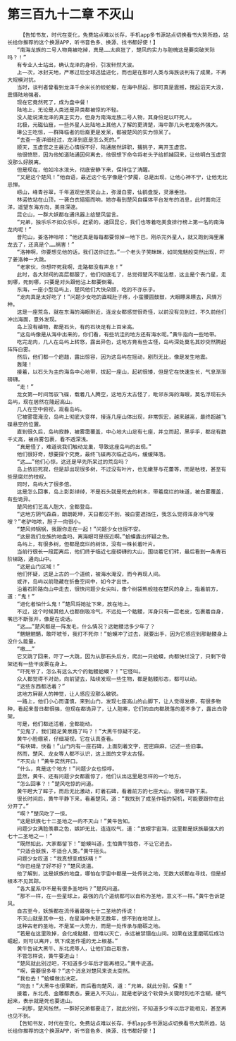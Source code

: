 # 第三百九十二章 不灭山
        【告知书友，时代在变化，免费站点难以长存，手机app多书源站点切换看书大势所趋，站长给你推荐的这个换源APP，听书音色多、换源、找书都好使！】
       “南海龙族的二号人物竟被吃掉，真是……太疯狂了，楚风的实力与胆魄这是要突破天际吗？！”
       有专业人士站出，确认龙泽的身份，引发轩然大波。
       上一次，冰封天地，严寒过后全球迅猛进化，而也是在那时人类与海族谈判有了成果，不再大规模对抗。
       当时，谈判者曾看到龙泽千余米长的蛟蛇躯，在海中昂起，那可真是震撼，搅起滔天大浪，震慑陆地强者。
       现在它竟然死了，成为盘中餐！
       陆地上，无论是人类还是异类都被惊的不轻。
       没人能说清龙泽的真正实力，但身为南海龙族二号人物，其身份足以吓死人。
       北极，元磁仙窟，一些外星人比陆地上其他人了解的更清楚，海中那几头老龙格外强大。
       琳公主吃惊，一群降临者的后裔更是发呆，都被楚风的实力惊呆了。
       “去查一查详细经过，龙泽到底是怎么死的。”
       顺天，玉虚宫之主最近心情很不好，陆通居然辞职，撂挑子，离开玉虚宫。
       他很愤怒，因为他知道陆通因何离去，他很想下命令将老头子给抓捕回来，让他明白玉虚宫没那么好脱离。
       但是现在，他如冷水泼头，彻底安静下来，保持住了清醒。
       “又是这个楚风！”他自语，最近这个名字像是个梦魇，总是出现，让他心神不宁，让他无比忌惮。
       崂山，峰青谷翠，千年道观坐落灵山上，弥漫白雾，仙鹤盘旋，灵瀑垂挂。
       林诺依站在山顶，一袭白衣猎猎而响，她亦看到楚风自媒体平台发布的消息，此时面向汪洋，遥望东海方向，美目深邃。
       昆仑山，一群大妖都在通讯器上给楚风留言。
       “兄弟，独乐乐不如众乐乐，赶紧的，速回昆仑，我们也等着吃美食排行榜上第一名的南海龙肉呢！”
       普陀山，姜洛神咕哝：“他还真是每每都要惊掉一地下巴，刚杀完外星人，就又跑到海里屠龙去了，还真是个……祸害！”
       “洛神啊，你要想见他的话，我们送你过去。”一个老头子笑眯眯，如同鬼魅般突然出现，吓了姜洛神一大跳。
       “老家伙，你想吓死我啊，走路都没有声息！”
       此时，各大财阀的高层都服了，他们彻底毛了，总觉得楚风不能沾惹，这主是个丧门星，走到哪，死到哪，只要是对头跟他沾上都要倒霉。
       东海，一座小型岛屿上，楚风他们大快朵颐，吃的不亦乐乎。
       “龙肉真是太好吃了！”问题少女吃的直喊肚子疼，小蛮腰圆鼓鼓，大眼瞟来瞟去，风情万种。
       这是一座荒岛，就在东海的海眼附近，连龙女都感觉很奇怪，以前没有见到过，不久前他们冲出海面，意外发现。
       岛上没有植物，都是石头，有的石块足有上百米高。
       “这岛屿像是从海中出来的，你们看，有些坑洼的地方还有海水呢。”黄牛指向一些地带。
       吃完龙肉，几人在岛屿上转悠，露出异色，这地方竟有些古怪，岛屿深处莫名其妙突然腾起阵阵白雾。
       然后，他们都一个趔趄，露出惊容，因为这岛屿在摇动，剧烈无比，像是发生地震。
       轰隆！
       接着，以石头为主的海岛中心地带，拔起一座山，起初很矮，但是它在快速生长，气息渐渐磅礴。
       “走！”
       龙女第一时间驾驭飞碟，载着几人腾空，这地方太古怪了，毗邻东海的海眼，莫名浮现石头岛屿，现在居然在隆起高山。
       几人在空中俯视，观看岛屿。
       它被雾霭淹没，岛屿上彻底大变样，接连几座山体出现，非常恢宏，越来越高，最终超越飞碟悬空的位置。
       直到很久后，岛屿寂静，被雾霭覆盖，中心地大山足有七座，并立而起，黑乎乎，都足有数千丈高，被白雾包裹，看不透深浅。
       “真是怪了，难道说我们触动龙巢，导致这座岛屿的出现。”
       他们很好奇，想要探个究竟，最终飞碟再次临近岛屿，缓缓降落。
       “这……”他们心惊，这还是早先所呆过的荒岛吗？
       岛上依旧死寂，但是却出现很多树，不过没有叶片，也无嫩芽与花蕾等，而是枯枝，甚至有些是腐烂的枝杈。
       同时，岛屿大了很多倍。
       这是怎么回事，岛上影影绰绰，不是石头就是死去的树木，带着腐烂的味道，被白雾覆盖，有些诡异。
       楚风他们艺高人胆大，全都登岛。
       “这地方阴气森森，朗朗乾坤，天日都见不到，被白雾遮挡住，我怎么觉得浑身冷气嗖嗖？”老驴咕哝，胆子一向很小。
       “楚风帅锅锅，我跟你走在一起！”问题少女也很不安。
       “这是我们龙族的地盘吗，离海眼可是很近啊。”蛤蟆露出怀疑之色。
       岛屿上，有很多树，但都是腐烂的树体，没有一株长着叶片。
       当前行很长一段距离后，他们终于临近七座磅礴的大山，围绕着它们转，最后看到一条青石阶梯路，通向山中。
       “这是山门区域！”
       他们怀疑，这是上古的一个道统，被海水淹没，而今再现人间。
       或许，岛屿以前隐藏在折叠空间中，如今才出世。
       沿着石阶路向山中走去，很快问题少女尖叫，像个树袋熊般挂在楚风的身上，指着前方，道：“鬼！”
       “进化者怕什么鬼！”楚风将她扯下来，放在地上。
       不过，这个时候其他人也都倒吸冷气，不远处一个骷髅，浑身只有一层老皮，包裹着自身，嘴巴不断张开，像是在说话。
       “这……”楚风都是一阵发毛，什么情况？这骷髅活多少年了？
       “魑魅魍魉，敢吓唬爷，我打不死你！”蛤蟆冲了过去，就要出手，因为它感应到那骷髅身上没什么能量。
       “嗷……”
       它又跳了回来，吓了一大跳，因为从那石头后方，爬出一只蛤蟆，肉都快烂没了，只剩下骨架还有一些干皮裹在身上。
       “吓死爷了，怎么有这么大个的骷髅蛤蟆？！”它怪叫。
       众人都觉得不对劲，向前望去，陆续发现一些生物，都是骷髅形态，都可以动。
       “这些东西都活着？”
       这地方屏蔽人的神觉，让人感应没那么敏锐。
       一路上，他们小心而谨慎，来到山门，发现七座高山的山脚下，让人觉得发瘆，有很多物种，看起来昔日都很强，但现在都诡异了，让人胆寒，它们的血肉都脱落的差不多了，露出白骨架。
       可是，他们都还活着，全都能动。
       “见鬼了，我们踏足黄泉路了吗？！”大黑牛惊疑不定。
       黄牛小脸绷紧，仔细凝视，它在认真查看。
       “有块碑，快看！”山门内有一座石碑，上面刻着文字，密密麻麻，记述一些旧事。
       然而，楚风、龙女等人都不认识，这上面的文字太古怪。
       “不灭山！”黄牛突然开口。
       “什么，竟是这个地方！”问题少女也惊呼。
       显然，黄牛、还有问题少女都震惊了，他们认出这里是怎样的一个地方。
       “怎么回事？！”楚风吃惊的问道。
       黄牛瞪大了眸子，而后无比激动，盯着石碑，看着前方的七座大山，很难平静下来。
       很长时间后，黄牛平静下来，看着楚风，道：“我找到了成圣作祖的契机，可能要跟你在此分开了。”
       “啊？”楚风吃了一惊。
       “这是妖族七十二圣地之一的不灭山！”黄牛告知。
       问题少女满脸羡慕之色，嫉妒无比，连连叹气，道：“放眼宇宙海，这里都是妖族最强大的七十二圣地之一！”
       “既然如此，大家都留下！”蛤蟆叫道，生怕黄牛独吞，不让它进去。
       “只适合妖族，不适合人类。”黄牛摇头。
       问题少女叹道：“我真想变成妖精！”
       “你已经是了好不好？”楚风说道。
       他了解到，这是妖族的地盘，哪怕在宇宙中都是一处传说之地，无数大妖都在寻找，但是却根本不见其踪。
       “各大星系中不是有很多圣地吗？”楚风问道。
       “那不一样，在一些星球上，最强的几个道统都可以自称为圣地，意义不一样。”黄牛告诉楚风。
       自古至今，妖族都在流传着最强七十二圣地的传说！
       不灭山就是其中一处，在星海中失联无数年，想不到在地球上。
       这种古老的圣地，不是某一大势力，而是一处传承与磨砺之地。
       “若是在这里败掉，会化成骷髅，但难以灭亡，永远被禁锢在山间。如果在这里磨砺后成功崛起，则可以离开，筑下成圣作祖的无上根基。”
       黄牛告诫大黑牛、东北虎等人，让他们自己取舍。
       不管怎样说，黄牛要进山！
       “楚风就此别过吧，不知道多少年后才能再相见。”黄牛说道。
       “啊，需要很多年？”这个消息对楚风来说太突然。
       “我也去！”蛤蟆做出决定。
       “同去！”大黑牛也很果断，而后看向楚风，道：“兄弟，就此分别，保重！”
       接着，东北虎、金雕都表态，要进入不灭山，就是老驴这个软骨头关键时刻也不含糊，硬气起来，表示就是死也要进山。
       一刹那，楚风怅然，一群好兄弟都要走了，就此分别，不知道多少年以后才能相见，甚至再也见不到。
       【告知书友，时代在变化，免费站点难以长存，手机app多书源站点切换看书大势所趋，站长给你推荐的这个换源APP，听书音色多、换源、找书都好使！】